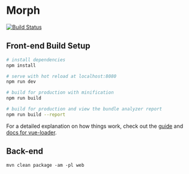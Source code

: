 # Morph

[![Build Status](https://travis-ci.org/ezalori/Morph.svg?branch=master)](https://travis-ci.org/ezalori/Morph)

## Front-end Build Setup

``` bash
# install dependencies
npm install

# serve with hot reload at localhost:8080
npm run dev

# build for production with minification
npm run build

# build for production and view the bundle analyzer report
npm run build --report
```

For a detailed explanation on how things work, check out the [guide](http://vuejs-templates.github.io/webpack/) and [docs for vue-loader](http://vuejs.github.io/vue-loader).

## Back-end

```
mvn clean package -am -pl web
```

